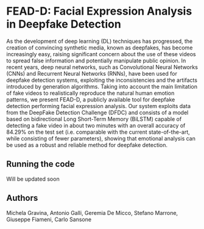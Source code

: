 # FEAD-D: Facial Expression Analysis in Deepfake Detection
As the development of deep learning (DL) techniques has progressed, the creation of convincing synthetic media, known as deepfakes, has become increasingly easy, raising significant concern about the use of these videos to spread false information and potentially manipulate public opinion. In recent years, deep neural networks, such as Convolutional Neural Networks (CNNs) and Recurrent Neural Networks (RNNs), have been used for deepfake detection systems, exploiting the inconsistencies and the artifacts introduced by generation algorithms. Taking into account the main limitation of fake videos to realistically reproduce the natural human emotion patterns, we present FEAD-D, a publicly available tool for deepfake detection performing facial expression analysis. Our system exploits data from the DeepFake Detection Challenge (DFDC) and consists of a model based on bidirectional Long Short-Term Memory (BiLSTM) capable of detecting a fake video in about two minutes with an overall accuracy of 84.29% on the test set (i.e. comparable with the current state-of-the-art, while consisting of fewer parameters), showing that emotional analysis can be used as a robust and reliable method for deepfake detection.


## Running the code
Will be updated soon

## Authors
Michela Gravina, Antonio Galli, Geremia De Micco, Stefano Marrone, Giuseppe Fiameni, Carlo Sansone
